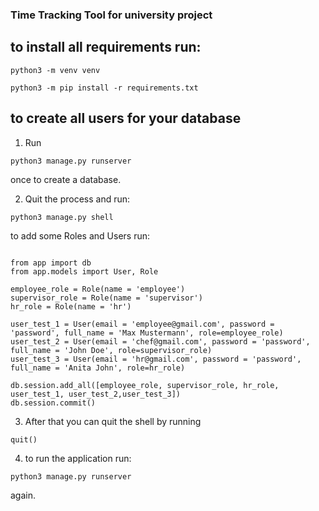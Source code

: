 ### Time Tracking Tool for university project

## to install all requirements run:

```
python3 -m venv venv

python3 -m pip install -r requirements.txt
```

## to create all users for your database

1. Run

```
python3 manage.py runserver
```

once to create a database.

2. Quit the process and run:

```
python3 manage.py shell

```

to add some Roles and Users run:

```

from app import db
from app.models import User, Role

employee_role = Role(name = 'employee')
supervisor_role = Role(name = 'supervisor')
hr_role = Role(name = 'hr')

user_test_1 = User(email = 'employee@gmail.com', password = 'password', full_name = 'Max Mustermann', role=employee_role)
user_test_2 = User(email = 'chef@gmail.com', password = 'password', full_name = 'John Doe', role=supervisor_role)
user_test_3 = User(email = 'hr@gmail.com', password = 'password', full_name = 'Anita John', role=hr_role)

db.session.add_all([employee_role, supervisor_role, hr_role, user_test_1, user_test_2,user_test_3])
db.session.commit()
```

3. After that you can quit the shell by running

```
quit()
```

4. to run the application run:

```
python3 manage.py runserver
```

again.
